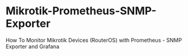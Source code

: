 # Mikrotik-Prometheus-SNMP-Exporter
How To Monitor Mikrotik Devices (RouterOS) with Prometheus - SNMP Exporter and Grafana
